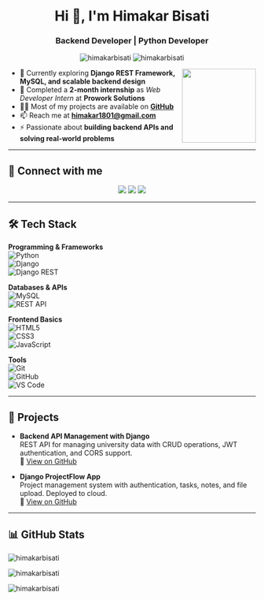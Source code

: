 <h1 align="center">Hi 👋, I'm Himakar Bisati</h1>  
<h3 align="center">Backend Developer | Python Developer</h3>  

<p align="center"> 
  <img src="https://komarev.com/ghpvc/?username=himakarbisati&label=Profile%20views&color=0e75b6&style=flat" alt="himakarbisati" /> 
  <img src="https://img.shields.io/github/followers/himakarbisati?label=Followers" alt="himakarbisati" /> 
</p>  

<img align="right" src="https://user-images.githubusercontent.com/63050133/156676671-d5b2e362-97d4-4404-9447-dd71ddfea82f.gif" width = 150px/>  

- 🌱 Currently exploring **Django REST Framework, MySQL, and scalable backend design**  
- 💼 Completed a **2-month internship** as *Web Developer Intern* at **Prowork Solutions**  
- 👨‍💻 Most of my projects are available on [**GitHub**](https://github.com/himakarbisati)  
- 📫 Reach me at **himakar1801@gmail.com**  
- ⚡ Passionate about **building backend APIs and solving real-world problems**  

---

## 📩 Connect with me  
<p align="center">
  <a href="mailto:himakar1801@gmail.com" title="Gmail"><img src="https://img.shields.io/badge/gmail-%23F05033.svg?style=for-the-badge&logo=gmail&logoColor=white"/></a>
  <a href="https://www.linkedin.com/in/himakar-bisati" title="LinkedIn"><img src="https://img.shields.io/badge/linkedin-%230077B5.svg?style=for-the-badge&logo=linkedin&logoColor=white"/></a>
  <a href="https://github.com/himakarbisati" title="GitHub"><img src="https://img.shields.io/badge/github-%23181717.svg?style=for-the-badge&logo=github&logoColor=white"/></a>
</p>  

---

## 🛠️ Tech Stack  

**Programming & Frameworks**  
![Python](https://img.shields.io/badge/-Python-%233776AB?style=flat-square&logo=python&logoColor=white)  
![Django](https://img.shields.io/badge/-Django-%23092E20?style=flat-square&logo=django&logoColor=white)  
![Django REST](https://img.shields.io/badge/-Django%20REST-%23092E20?style=flat-square&logo=django&logoColor=white)  

**Databases & APIs**  
![MySQL](https://img.shields.io/badge/-MySQL-%234479A1?style=flat-square&logo=mysql&logoColor=white)  
![REST API](https://img.shields.io/badge/-REST%20API-%23000000?style=flat-square&logo=fastapi&logoColor=white)  

**Frontend Basics**  
![HTML5](https://img.shields.io/badge/-HTML5-%23E44D27?style=flat-square&logo=html5&logoColor=ffffff)  
![CSS3](https://img.shields.io/badge/-CSS3-%231572B6?style=flat-square&logo=css3&logoColor=white)  
![JavaScript](https://img.shields.io/badge/-JavaScript-%23F7DF1C?style=flat-square&logo=javascript&logoColor=000)  

**Tools**  
![Git](https://img.shields.io/badge/-Git-%23F05032?style=flat-square&logo=git&logoColor=white)  
![GitHub](https://img.shields.io/badge/-GitHub-%23181717?style=flat-square&logo=github&logoColor=white)  
![VS Code](https://img.shields.io/badge/-VSCode-%23007ACC?style=flat-square&logo=visual-studio-code&logoColor=white)  

---

## 🚀 Projects  

- **Backend API Management with Django**  
  REST API for managing university data with CRUD operations, JWT authentication, and CORS support.  
  🔗 [View on GitHub](https://github.com/himakarbisati)  

- **Django ProjectFlow App**  
  Project management system with authentication, tasks, notes, and file upload. Deployed to cloud.  
  🔗 [View on GitHub](https://github.com/himakarbisati)  

---

## 📊 GitHub Stats  

<p><img align="center" src="https://github-readme-streak-stats.herokuapp.com/?user=himakarbisati&theme=dark" alt="himakarbisati" /></p>  
<p><img align="center" src="https://github-readme-stats.vercel.app/api?username=himakarbisati&show_icons=true&theme=dark" alt="himakarbisati" /></p>  
<p><img align="center" src="https://github-readme-stats.vercel.app/api/top-langs?username=himakarbisati&show_icons=true&layout=compact&theme=dark" alt="himakarbisati" /></p>  
